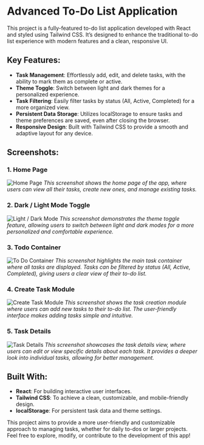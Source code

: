 # Advanced To-Do List Application

This project is a fully-featured to-do list application developed with React and styled using Tailwind CSS. It’s designed to enhance the traditional to-do list experience with modern features and a clean, responsive UI.

## Key Features:
- **Task Management**: Effortlessly add, edit, and delete tasks, with the ability to mark them as complete or active.
- **Theme Toggle**: Switch between light and dark themes for a personalized experience.
- **Task Filtering**: Easily filter tasks by status (All, Active, Completed) for a more organized view.
- **Persistent Data Storage**: Utilizes localStorage to ensure tasks and theme preferences are saved, even after closing the browser.
- **Responsive Design**: Built with Tailwind CSS to provide a smooth and adaptive layout for any device.

## Screenshots:

### 1. **Home Page**
![Home Page](https://github.com/user-attachments/assets/b6973059-183c-40ae-b703-7016af623b82)
*This screenshot shows the home page of the app, where users can view all their tasks, create new ones, and manage existing tasks.*

### 2. **Dark / Light Mode Toggle**
![Light / Dark Mode](https://github.com/user-attachments/assets/8733fbf7-9b7c-4afe-81e1-3eb4bb9de727)
*This screenshot demonstrates the theme toggle feature, allowing users to switch between light and dark modes for a more personalized and comfortable experience.*

### 3. **Todo Container**
![To Do Container](https://github.com/user-attachments/assets/cfc04e49-140e-4d46-8a65-93f9ac46e980)
*This screenshot highlights the main task container where all tasks are displayed. Tasks can be filtered by status (All, Active, Completed), giving users a clear view of their to-do list.*

### 4. **Create Task Module**
![Create Task Module](https://github.com/user-attachments/assets/ea03c5fd-6467-4570-9f4c-5dca4354e30b)
*This screenshot shows the task creation module where users can add new tasks to their to-do list. The user-friendly interface makes adding tasks simple and intuitive.*

### 5. **Task Details**
![Task Details](https://github.com/user-attachments/assets/5de5fc89-b63e-48fd-8777-9084aa8f0f9c)
*This screenshot showcases the task details view, where users can edit or view specific details about each task. It provides a deeper look into individual tasks, allowing for better management.*

## Built With:
- **React**: For building interactive user interfaces.
- **Tailwind CSS**: To achieve a clean, customizable, and mobile-friendly design.
- **localStorage**: For persistent task data and theme settings.

This project aims to provide a more user-friendly and customizable approach to managing tasks, whether for daily to-dos or larger projects. Feel free to explore, modify, or contribute to the development of this app!

